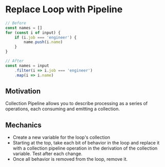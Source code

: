 # Replace Loop with Pipeline

```javascript
// Before
const names = []
for (const i of input) {
    if (i.job === 'engineer') {
        name.push(i.name)
    }
}

// After
const names = input
    .filter(i => i.job === 'engineer')
    .map(i => i.name)
```

## Motivation

Collection Pipeline allows you to describe processing as a series of operations, each consuming and emitting a collection.

## Mechanics

- Create a new variable for the loop's collection
- Starting at the top, take each bit of behavior in the loop and replace it with a collection pipeline operation in the derivation of the collection variable. Test after each change.
- Once all behavior is removed from the loop, remove it.